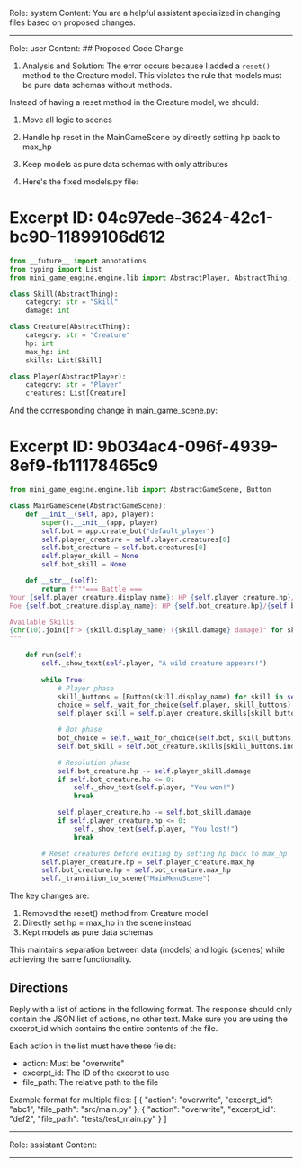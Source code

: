 Role: system
Content: You are a helpful assistant specialized in changing files based on proposed changes.
__________________
Role: user
Content: ## Proposed Code Change
1. Analysis and Solution:
The error occurs because I added a `reset()` method to the Creature model. This violates the rule that models must be pure data schemas without methods. 

Instead of having a reset method in the Creature model, we should:
1. Move all logic to scenes
2. Handle hp reset in the MainGameScene by directly setting hp back to max_hp
3. Keep models as pure data schemas with only attributes

2. Here's the fixed models.py file:

# Excerpt ID: 04c97ede-3624-42c1-bc90-11899106d612
```python main_game/models.py
from __future__ import annotations
from typing import List
from mini_game_engine.engine.lib import AbstractPlayer, AbstractThing, Collection

class Skill(AbstractThing):
    category: str = "Skill"
    damage: int

class Creature(AbstractThing):
    category: str = "Creature"
    hp: int 
    max_hp: int
    skills: List[Skill]

class Player(AbstractPlayer):
    category: str = "Player"
    creatures: List[Creature]
```

And the corresponding change in main_game_scene.py:

# Excerpt ID: 9b034ac4-096f-4939-8ef9-fb11178465c9
```python main_game/scenes/main_game_scene.py
from mini_game_engine.engine.lib import AbstractGameScene, Button

class MainGameScene(AbstractGameScene):
    def __init__(self, app, player):
        super().__init__(app, player)
        self.bot = app.create_bot("default_player")
        self.player_creature = self.player.creatures[0]
        self.bot_creature = self.bot.creatures[0]
        self.player_skill = None
        self.bot_skill = None

    def __str__(self):
        return f"""=== Battle ===
Your {self.player_creature.display_name}: HP {self.player_creature.hp}/{self.player_creature.max_hp}
Foe {self.bot_creature.display_name}: HP {self.bot_creature.hp}/{self.bot_creature.max_hp}

Available Skills:
{chr(10).join([f"> {skill.display_name} ({skill.damage} damage)" for skill in self.player_creature.skills])}
"""

    def run(self):
        self._show_text(self.player, "A wild creature appears!")
        
        while True:
            # Player phase
            skill_buttons = [Button(skill.display_name) for skill in self.player_creature.skills]
            choice = self._wait_for_choice(self.player, skill_buttons)
            self.player_skill = self.player_creature.skills[skill_buttons.index(choice)]

            # Bot phase
            bot_choice = self._wait_for_choice(self.bot, skill_buttons)
            self.bot_skill = self.bot_creature.skills[skill_buttons.index(bot_choice)]

            # Resolution phase
            self.bot_creature.hp -= self.player_skill.damage
            if self.bot_creature.hp <= 0:
                self._show_text(self.player, "You won!")
                break

            self.player_creature.hp -= self.bot_skill.damage
            if self.player_creature.hp <= 0:
                self._show_text(self.player, "You lost!")
                break

        # Reset creatures before exiting by setting hp back to max_hp
        self.player_creature.hp = self.player_creature.max_hp
        self.bot_creature.hp = self.bot_creature.max_hp
        self._transition_to_scene("MainMenuScene")
```

The key changes are:
1. Removed the reset() method from Creature model
2. Directly set hp = max_hp in the scene instead
3. Kept models as pure data schemas

This maintains separation between data (models) and logic (scenes) while achieving the same functionality.

## Directions
Reply with a list of actions in the following format. The response should only contain the JSON list of actions, no other text.
Make sure you are using the excerpt_id which contains the entire contents of the file.

Each action in the list must have these fields:
- action: Must be "overwrite"
- excerpt_id: The ID of the excerpt to use
- file_path: The relative path to the file

Example format for multiple files:
[
    {
        "action": "overwrite",
        "excerpt_id": "abc1",
        "file_path": "src/main.py"
    },
    {
        "action": "overwrite",
        "excerpt_id": "def2",
        "file_path": "tests/test_main.py"
    }
]
__________________
Role: assistant
Content: 
__________________
